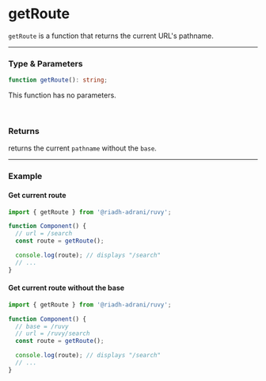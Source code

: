 # getRoute

`getRoute` is a function that returns the current URL's pathname.

<hr/>

### Type & Parameters

```ts
function getRoute(): string;
```

This function has no parameters.

<br/>

### Returns

returns the current `pathname` without the `base`.

<hr/>

### Example

#### Get current route

```ts
import { getRoute } from '@riadh-adrani/ruvy';

function Component() {
  // url = /search
  const route = getRoute();

  console.log(route); // displays "/search"
  // ...
}
```

#### Get current route without the base

```ts
import { getRoute } from '@riadh-adrani/ruvy';

function Component() {
  // base = /ruvy
  // url = /ruvy/search
  const route = getRoute();

  console.log(route); // displays "/search"
  // ...
}
```
